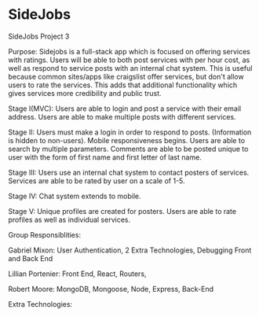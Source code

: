 # SideJobs
SideJobs Project 3

Purpose:
Sidejobs is a full-stack app which is focused on offering services with ratings. Users will be able to both post services with per hour cost, as well as respond to service posts with an internal chat system. This is useful because common sites/apps like craigslist offer services, but don't allow users to rate the services. This adds that additional functionality which gives services more credibility and public trust.


Stage I(MVC):
Users are able to login and post a service with their email address. Users are able to make multiple posts with different services.

Stage II:
Users must make a login in order to respond to posts. (Information is hidden to non-users). Mobile responsiveness begins. Users are able to search by multiple parameters. Comments are able to be posted unique to user with the form of first name and first letter of last name.

Stage III:
Users use an internal chat system to contact posters of services. Services are able to be rated by user on a scale of 1-5.

Stage IV:
Chat system extends to mobile.

Stage V:
Unique profiles are created for posters. Users are able to rate profiles as well as individual services.




Group Responsiblities:

Gabriel Mixon: User Authentication, 2 Extra Technologies, Debugging Front and Back End

Lillian Portenier: Front End, React, Routers, 

Robert Moore: MongoDB, Mongoose, Node, Express, Back-End


Extra Technologies: